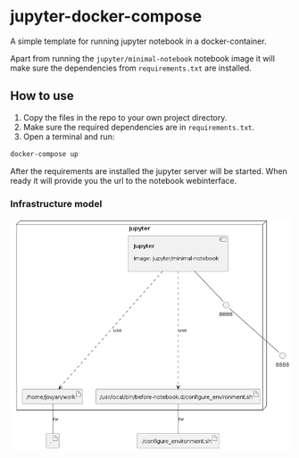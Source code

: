 # jupyter-docker-compose
A simple template for running jupyter notebook in a docker-container.

Apart from running the `jupyter/minimal-notebook` notebook image it will make sure the dependencies from
 `requirements.txt` are installed.
 
 ## How to use
 1. Copy the files in the repo to your own project directory.
 2. Make sure the required dependencies are in `requirements.txt`.
 3. Open a terminal and run:
 ```bash
docker-compose up 
```

After the requirements are installed the jupyter server will be started. When ready it will provide you the url to
 the notebook webinterface.


### Infrastructure model

![Infrastructure model](.infragenie/infrastructure_model.png)